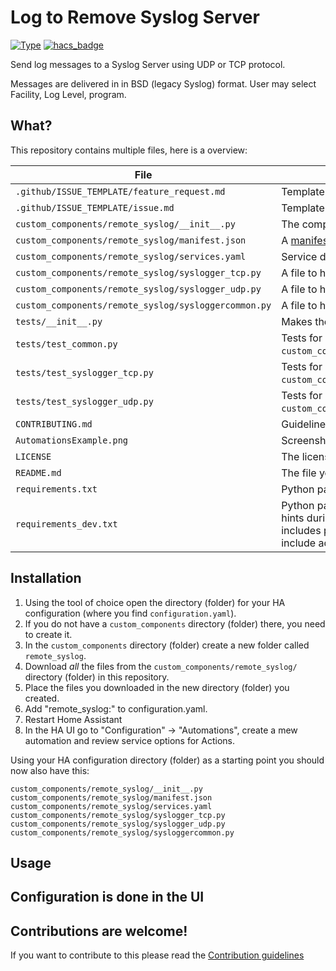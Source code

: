 # Log to Remove Syslog Server

[![Type](https://img.shields.io/badge/Type-Custom_Component-orange.svg)](https://github.com/TheByteStuff/RemoteSyslog_Service)
[![hacs_badge](https://img.shields.io/badge/HACS-Custom-orange.svg)](https://github.com/custom-components/hacs)

Send log messages to a Syslog Server using UDP or TCP protocol.  

Messages are delivered in in BSD (legacy Syslog) format.  User may select Facility, Log Level, program.  


## What?

This repository contains multiple files, here is a overview:

File | Purpose
-- | --
`.github/ISSUE_TEMPLATE/feature_request.md` | Template for Feature Requests
`.github/ISSUE_TEMPLATE/issue.md` | Template for issues
`custom_components/remote_syslog/__init__.py` | The component file for the integration.
`custom_components/remote_syslog/manifest.json` | A [manifest file](https://developers.home-assistant.io/docs/en/creating_integration_manifest.html) for Home Assistant.
`custom_components/remote_syslog/services.yaml` | Service definitions.
`custom_components/remote_syslog/syslogger_tcp.py` | A file to hold the class for the TCP logging.
`custom_components/remote_syslog/syslogger_udp.py` | A file to hold the class for the UDP logging.
`custom_components/remote_syslog/sysloggercommon.py` | A file to hold shared classes for the entire integration.
`tests/__init__.py` | Makes the `tests` folder a module.
`tests/test_common.py` | Tests for `custom_components/remote_syslog/sysloggercommon.py`.
`tests/test_syslogger_tcp.py` | Tests for `custom_components/remote_syslog/syslogger_tcp.py`.
`tests/test_syslogger_udp.py` | Tests for `custom_components/remote_syslog/syslogger_udp.py`.
`CONTRIBUTING.md` | Guidelines on how to contribute.
`AutomationsExample.png` | Screenshot from Automations 'Call Service'.
`LICENSE` | The license file for the project.
`README.md` | The file you are reading now.
`requirements.txt` | Python packages used by this integration.
`requirements_dev.txt` | Python packages used to provide [IntelliSense](https://code.visualstudio.com/docs/editor/intellisense)/code hints during development of this integration, typically includes packages in `requirements.txt` but may include additional packages


## Installation


1. Using the tool of choice open the directory (folder) for your HA configuration (where you find `configuration.yaml`).
2. If you do not have a `custom_components` directory (folder) there, you need to create it.
3. In the `custom_components` directory (folder) create a new folder called `remote_syslog`.
4. Download _all_ the files from the `custom_components/remote_syslog/` directory (folder) in this repository.
5. Place the files you downloaded in the new directory (folder) you created.
6. Add "remote_syslog:" to configuration.yaml.
7. Restart Home Assistant
8. In the HA UI go to "Configuration" -> "Automations", create a mew automation and review service options for Actions.


Using your HA configuration directory (folder) as a starting point you should now also have this:

```text
custom_components/remote_syslog/__init__.py
custom_components/remote_syslog/manifest.json
custom_components/remote_syslog/services.yaml
custom_components/remote_syslog/syslogger_tcp.py
custom_components/remote_syslog/syslogger_udp.py
custom_components/remote_syslog/sysloggercommon.py
```


## Usage


## Configuration is done in the UI

<!---->

## Contributions are welcome!

If you want to contribute to this please read the [Contribution guidelines](CONTRIBUTING.md)